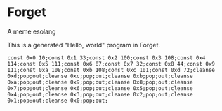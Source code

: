 # Forget
A meme esolang

This is a generated "Hello, world" program in Forget. 
```
const 0x0 10;const 0x1 33;const 0x2 100;const 0x3 108;const 0x4 114;const 0x5 111;const 0x6 87;const 0x7 32;const 0x8 44;const 0x9 111;const 0xa 108;const 0xb 108;const 0xc 101;const 0xd 72;cleanse 0xd;pop;out;cleanse 0xc;pop;out;cleanse 0xb;pop;out;cleanse 0xa;pop;out;cleanse 0x9;pop;out;cleanse 0x8;pop;out;cleanse 0x7;pop;out;cleanse 0x6;pop;out;cleanse 0x5;pop;out;cleanse 0x4;pop;out;cleanse 0x3;pop;out;cleanse 0x2;pop;out;cleanse 0x1;pop;out;cleanse 0x0;pop;out;
```
